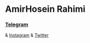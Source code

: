 # AmirHosein Rahimi
<a  href="https://t.me/AM_HO_RA"><h3>Telegram</h3></a> & <a href="https://instagram.com/AM_HO_RA">Instagram</a> & <a  href="https://twitter.com/AM_HO_RA">Twitter</a> 
